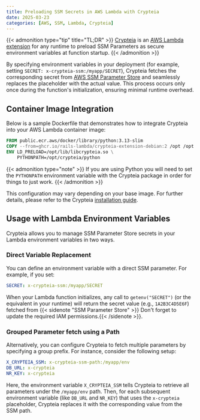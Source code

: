 ```yaml
---
title: Preloading SSM Secrets in AWS Lambda with Crypteia
date: 2025-03-23
categories: [AWS, SSM, Lambda, Crypteia]
---
```


{{< admonition type="tip" title="TL;DR" >}}
[Crypteia](https://github.com/rails-lambda/crypteia) is an [AWS Lambda extension](https://docs.aws.amazon.com/lambda/latest/dg/lambda-extensions.html) for any runtime to preload SSM Parameters as secure environment variables at function startup.
{{< /admonition >}}

By specifying environment variables in your deployment (for example, setting `SECRET: x-crypteia-ssm:/myapp/SECRET`), Crypteia fetches the corresponding secret from [AWS SSM Parameter Store](https://docs.aws.amazon.com/systems-manager/latest/userguide/systems-manager-parameter-store.html) and seamlessly replaces the placeholder with the actual value. This process occurs only once during the function's initialization, ensuring minimal runtime overhead.

## Container Image Integration

Below is a sample Dockerfile that demonstrates how to integrate Crypteia into your AWS Lambda container image:

```dockerfile
FROM public.ecr.aws/docker/library/python:3.13-slim
COPY --from=ghcr.io/rails-lambda/crypteia-extension-debian:2 /opt /opt
ENV LD_PRELOAD=/opt/lib/libcrypteia.so \
    PYTHONPATH=/opt/crypteia/python
```

{{< admonition type="note" >}}
If you are using Python you will need to set the `PYTHONPATH` environment variable with the Crypteia package in order for things to just work.
{{< /admonition >}}

This configuration may vary depending on your base image. For further details, please refer to the Crypteia [installation guide](https://github.com/rails-lambda/crypteia?tab=readme-ov-file#installation).

## Usage with Lambda Environment Variables

Crypteia allows you to manage SSM Parameter Store secrets in your Lambda environment variables in two ways.

### Direct Variable Replacement

You can define an environment variable with a direct SSM parameter. For example, if you set:

```yml
SECRET: x-crypteia-ssm:/myapp/SECRET
```

When your Lambda function initializes, any call to `getenv("SECRET")` (or the equivalent in your runtime) will return the secret value (e.g., `1A2B3C4D5E6F`) fetched from {{< sidenote "SSM Parameter Store" >}} Don't forget to update the required IAM permissions.{{< /sidenote >}}.

### Grouped Parameter fetch using a Path

Alternatively, you can configure Crypteia to fetch multiple parameters by specifying a group prefix. For instance, consider the following setup:

```yml
X_CRYPTEIA_SSM: x-crypteia-ssm-path:/myapp/env
DB_URL: x-crypteia
NR_KEY: x-crypteia
```

Here, the environment variable `X_CRYPTEIA_SSM` tells Crypteia to retrieve all parameters under the `/myapp/env` path. Then, for each subsequent environment variable (like `DB_URL` and `NR_KEY`) that uses the `x-crypteia` placeholder, Crypteia replaces it with the corresponding value from the SSM path.
